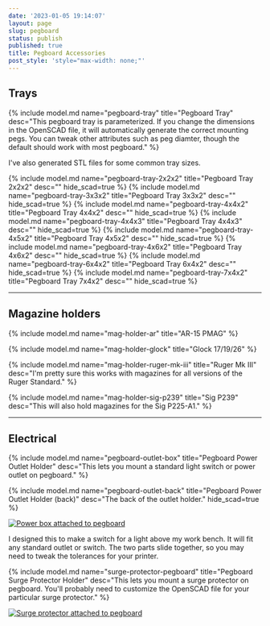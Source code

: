 ```yaml
---
date: '2023-01-05 19:14:07'
layout: page
slug: pegboard
status: publish
published: true
title: Pegboard Accessories
post_style: 'style="max-width: none;"'
---
```


## Trays

{% include model.md name="pegboard-tray" title="Pegboard Tray" desc="This pegboard tray is parameterized. If you change the dimensions in the OpenSCAD file, it will automatically generate the correct mounting pegs. You can tweak other attributes such as peg diamter, though the default should work with most pegboard." %}

I've also generated STL files for some common tray sizes.

{% include model.md name="pegboard-tray-2x2x2" title="Pegboard Tray 2x2x2" desc="" hide_scad=true %}
{% include model.md name="pegboard-tray-3x3x2" title="Pegboard Tray 3x3x2" desc="" hide_scad=true %}
{% include model.md name="pegboard-tray-4x4x2" title="Pegboard Tray 4x4x2" desc="" hide_scad=true %}
{% include model.md name="pegboard-tray-4x4x3" title="Pegboard Tray 4x4x3" desc="" hide_scad=true %}
{% include model.md name="pegboard-tray-4x5x2" title="Pegboard Tray 4x5x2" desc="" hide_scad=true %}
{% include model.md name="pegboard-tray-4x6x2" title="Pegboard Tray 4x6x2" desc="" hide_scad=true %}
{% include model.md name="pegboard-tray-6x4x2" title="Pegboard Tray 6x4x2" desc="" hide_scad=true %}
{% include model.md name="pegboard-tray-7x4x2" title="Pegboard Tray 7x4x2" desc="" hide_scad=true %}

---

## Magazine holders

{% include model.md name="mag-holder-ar" title="AR-15 PMAG" %}

{% include model.md name="mag-holder-glock" title="Glock 17/19/26" %}

{% include model.md name="mag-holder-ruger-mk-iii" title="Ruger Mk III" desc="I'm pretty sure this works with magazines for all versions of the Ruger Standard." %}

{% include model.md name="mag-holder-sig-p239" title="Sig P239" desc="This will also hold magazines for the Sig P225-A1." %}

---

## Electrical

{% include model.md name="pegboard-outlet-box" title="Pegboard Power Outlet Holder" desc="This lets you mount a standard light switch or power outlet on pegboard." %}

{% include model.md name="pegboard-outlet-back" title="Pegboard Power Outlet Holder (back)" desc="The back of the outlet holder." hide_scad=true %}

[![Power box attached to pegboard](/photos/3d/thumbs/IMG_3595_1.JPG)](/photos/3d/IMG_3595_1.JPG)

I designed this to make a switch for a light above my work bench. It will fit any standard outlet or switch. The two parts slide together, so you may need to tweak the tolerances for your printer.

{% include model.md name="surge-protector-pegboard" title="Pegboard Surge Protector Holder" desc="This lets you mount a surge protector on pegboard. You'll probably need to customize the OpenSCAD file for your particular surge protector." %}

[![Surge protector attached to pegboard](/photos/3d/thumbs/IMG_3593_1.JPG)](/photos/3d/IMG_3593_1.JPG)
